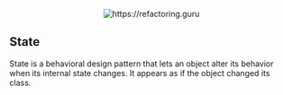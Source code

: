 <p align="center">
  <img title="https://refactoring.guru" src="https://refactoring.guru/images/patterns/content/state/state-en.png" />
</p>

## State
State is a behavioral design pattern that lets an object alter its behavior when its internal state changes. It appears as if the object changed its class.
